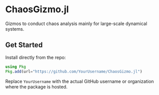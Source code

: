 # ChaosGizmo.jl

Gizmos to conduct chaos analysis mainly for large-scale dynamical systems.

## Get Started

Install directly from the repo:

```julia
using Pkg
Pkg.add(url="https://github.com/YourUsername/ChaosGizmo.jl")
```

Replace `YourUsername` with the actual GitHub username or organization where the package is hosted.